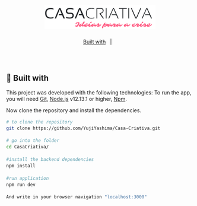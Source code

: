 <h1 align="center">
    <img src="public/logo.png">
</h1>

<p align="center">
  <a href="#rocket-built-with">Built with</a>&nbsp;&nbsp;&nbsp;|&nbsp;&nbsp;&nbsp;

  
</p>
<br><br>

## :rocket: Built with

This project was developed with the following technologies:
To run the app, you will need [Git](https://git-scm.com), [Node.js](https://nodejs.org/) v12.13.1 or higher, [Npm](https://www.npmjs.com/).
<br>

Now clone the repository and install the dependencies.
```bash
# to clone the repository
git clone https://github.com/YujiYashima/Casa-Criativa.git

# go into the folder
cd CasaCriativa/

#install the backend dependencies
npm install

#run application
npm run dev

And write in your browser navigation "localhost:3000"

```